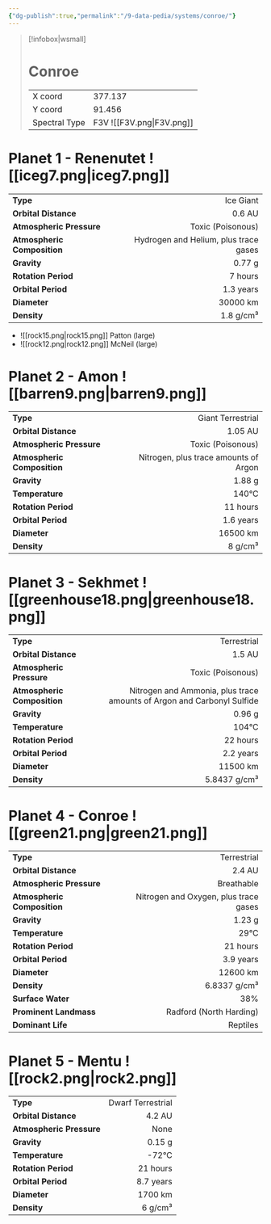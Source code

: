 ```yaml
---
{"dg-publish":true,"permalink":"/9-data-pedia/systems/conroe/"}
---
```


> [!infobox|wsmall]
> # Conroe
> | | |
> | - | - |
> | X coord | 377.137 |
> | Y coord| 91.456 |
> | Spectral Type | F3V ![[F3V.png\|F3V.png]] |

# Planet 1 - Renenutet ![[iceg7.png\|iceg7.png]]
|                             |                           |
| --------------------------- | -------------------------:|
| **Type**                    |             Ice Giant |
| **Orbital Distance**        |   0.6 AU |
| **Atmospheric Pressure**    |       Toxic (Poisonous) |
| **Atmospheric Composition** |      Hydrogen and Helium, plus trace gases |
| **Gravity**                 |        0.77 g |
| **Rotation Period**         |  7 hours |
| **Orbital Period** | 1.3 years |
| **Diameter**                |      30000 km | 
| **Density**                 |    1.8 g/cm³ |



- ![[rock15.png\|rock15.png]] Patton (large)
- ![[rock12.png\|rock12.png]] McNeil (large)


# Planet 2 - Amon ![[barren9.png\|barren9.png]]
|                             |                           |
| --------------------------- | -------------------------:|
| **Type**                    |             Giant Terrestrial |
| **Orbital Distance**        |   1.05 AU |
| **Atmospheric Pressure**    |       Toxic (Poisonous) |
| **Atmospheric Composition** |      Nitrogen, plus trace amounts of Argon |
| **Gravity**                 |        1.88 g |
| **Temperature**             |    140°C |
| **Rotation Period**         |  11 hours |
| **Orbital Period** | 1.6 years |
| **Diameter**                |      16500 km | 
| **Density**                 |    8 g/cm³ |





# Planet 3 - Sekhmet ![[greenhouse18.png\|greenhouse18.png]]
|                             |                           |
| --------------------------- | -------------------------:|
| **Type**                    |             Terrestrial |
| **Orbital Distance**        |   1.5 AU |
| **Atmospheric Pressure**    |       Toxic (Poisonous) |
| **Atmospheric Composition** |      Nitrogen and Ammonia, plus trace amounts of Argon and Carbonyl Sulfide |
| **Gravity**                 |        0.96 g |
| **Temperature**             |    104°C |
| **Rotation Period**         |  22 hours |
| **Orbital Period** | 2.2 years |
| **Diameter**                |      11500 km | 
| **Density**                 |    5.8437 g/cm³ |





# Planet 4 - Conroe ![[green21.png\|green21.png]]
|                             |                           |
| --------------------------- | -------------------------:|
| **Type**                    |             Terrestrial |
| **Orbital Distance**        |   2.4 AU |
| **Atmospheric Pressure**    |       Breathable |
| **Atmospheric Composition** |      Nitrogen and Oxygen, plus trace gases |
| **Gravity**                 |        1.23 g |
| **Temperature**             |    29°C |
| **Rotation Period**         |  21 hours |
| **Orbital Period** | 3.9 years |
| **Diameter**                |      12600 km | 
| **Density**                 |    6.8337 g/cm³ |
| **Surface Water**           |           38% | 
| **Prominent Landmass**      |         Radford (North Harding) | 
| **Dominant Life**           |         Reptiles |





# Planet 5 - Mentu ![[rock2.png\|rock2.png]]
|                             |                           |
| --------------------------- | -------------------------:|
| **Type**                    |             Dwarf Terrestrial |
| **Orbital Distance**        |   4.2 AU |
| **Atmospheric Pressure**    |       None |
| **Gravity**                 |        0.15 g |
| **Temperature**             |    -72°C |
| **Rotation Period**         |  21 hours |
| **Orbital Period** | 8.7 years |
| **Diameter**                |      1700 km | 
| **Density**                 |    6 g/cm³ |





